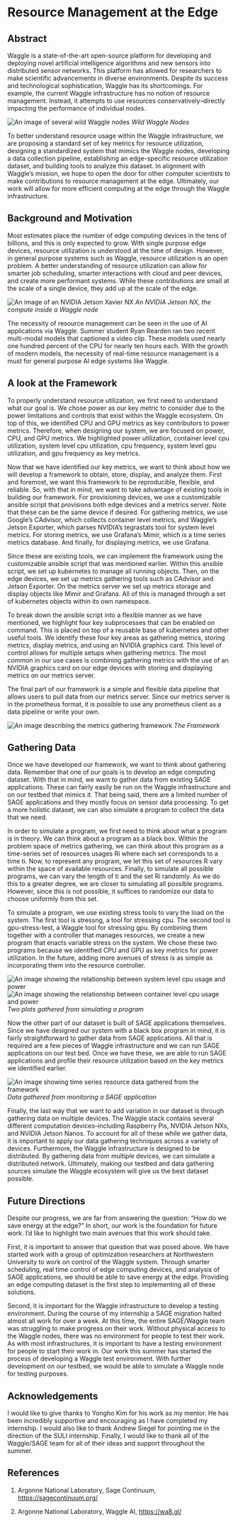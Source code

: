 # Resource Management at the Edge

## Abstract 
Waggle is a state-of-the-art open-source platform for developing and deploying novel artificial intelligence algorithms and new sensors into distributed sensor networks. This platform has allowed for researchers to make scientific advancements in diverse environments. Despite its success and technological sophistication, Waggle has its shortcomings. For example, the current Waggle infrastructure has no notion of resource management. Instead, it attempts to use resources conservatively–directly impacting the performance of individual nodes. 

![An image of several wild Waggle nodes](imgs/resource-management-waggle.png)
*Wild Waggle Nodes*

To better understand resource usage within the Waggle infrastructure, we are proposing a standard set of key metrics for resource utilization, designing a standardized system that mimics the Waggle nodes, developing a data collection pipeline, establishing an edge-specific resource utilization dataset, and building tools to analyze this dataset. In alignment with Waggle’s mission, we hope to open the door for other computer scientists to make contributions to resource management at the edge. Ultimately, our work will allow for more efficient computing at the edge through the Waggle infrastructure.

## Background and Motivation
Most estimates place the number of edge computing devices in the tens of billions, and this is only expected to grow. With single purpose edge devices, resource utilization is understood at the time of design. However, in general purpose systems such as Waggle, resource utilization is an open problem. A better understanding of resource utilization can allow for smarter job scheduling, smarter interactions with cloud and peer devices, and create more performant systems. While these contributions are small at the scale of a single device, they add up at the scale of the edge.

![An image of an NVIDIA Jetson Xavier NX](imgs/resource-management-nx.jpeg)
*An NVIDIA Jetson NX, the compute inside a Waggle node*

The necessity of resource management can be seen in the use of AI applications via Waggle. Summer student Ryan Rearden ran two recent multi-modal models that captioned a video clip. These models used nearly one hundred percent of the CPU for nearly ten hours each. With the growth of modern models, the necessity of real-time resource management is a must for general purpose AI edge systems like Waggle.


## A look at the Framework
To properly understand resource utilization, we first need to understand what our goal is. We chose power as our key metric to consider due to the power limitations and controls that exist within the Waggle ecosystem. On top of this, we identified CPU and GPU metrics as key contributors to power metrics. Therefore, when designing our system, we are focused on power, CPU, and GPU metrics. We highlighted power utilization, container level cpu utilization, system level cpu utilization, cpu frequency, system level gpu utilization, and gpu frequency as key metrics.

Now that we have identified our key metrics, we want to think about how we will develop a framework to obtain, store, display, and analyze them. First and foremost, we want this framework to be reproducible, flexible, and reliable. So, with that in mind, we want to take advantage of existing tools in building our framework. For provisioning devices, we use a customizable ansible script that provisions both edge devices and a metrics server. Note that these can be the same device if desired. For gathering metrics, we use Google’s CAdvisor, which collects container level metrics, and Waggle’s Jetson Exporter, which parses NVIDIA’s tegrastats tool for system level metrics. For storing metrics, we use Grafana’s Mimir, which is a time series metrics database. And finally, for displaying metrics, we use Grafana.
	
Since these are existing tools, we can implement the framework using the customizable ansible script that was mentioned earlier. Within this ansible script, we set up kubernetes to manage all running objects. Then, on the edge devices, we set up metrics gathering tools such as CAdvisor and Jetson Exporter. On the metrics server we set up metrics storage and display objects like Mimir and Grafana. All of this is managed through a set of kubernetes objects within its own namespace. 

To break down the ansible script into a flexible manner as we have mentioned, we highlight four key subprocesses that can be enabled on command. This is placed on top of a reusable base of kubernetes and other useful tools. We identify these four key areas as gathering metrics, storing metrics, display metrics, and using an NVIDIA graphics card. This level of control allows for multiple setups when gathering metrics. The most common in our use cases is combining gathering metrics with the use of an NVIDIA graphics card on our edge devices with storing and displaying metrics on our metrics server.

The final part of our framework is a simple and flexible data pipeline that allows users to pull data from our metrics server. Since our metrics server is in the prometheus format, it is possible to use any prometheus client as a data pipeline or write your own.

![An image describing the metrics gathering framework](imgs/resource-management-framework.jpeg)
*The Framework*

## Gathering Data
Once we have developed our framework, we want to think about gathering data. Remember that one of our goals is to develop an edge computing dataset. With that in mind, we want to gather data from existing SAGE applications. These can fairly easily be run on the Waggle infrastructure and on our testbed that mimics it. That being said, there are a limited number of SAGE applications and they mostly focus on sensor data processing. To get a more holistic dataset, we can also simulate a program to collect the data that we need.

In order to simulate a program, we first need to think about what a program is in theory. We can think about a program as a black box. Within the problem space of metrics gathering, we can think about this program as a time-series set of resources usages Ri where each set corresponds to a time ti. Now, to represent any program, we let this set of resources R vary within the space of available resources. Finally, to simulate all possible programs, we can vary the length of ti and the set Ri randomly. As we do this to a greater degree, we are closer to simulating all possible programs. However, since this is not possible, it suffices to randomize our data to choose uniformly from this set.

To simulate a program, we use existing stress tools to vary the load on the system. The first tool is stressng, a tool for stressing cpu. The second tool is gpu-stress-test, a Waggle tool for stressing gpu. By combining them together with a controller that manages resources, we create a new program that enacts variable stress on the system. We chose these two programs because we identified CPU and GPU as key metrics for power utilization. In the future, adding more avenues of stress is as simple as incorporating them into the resource controller.

![An image showing the relationship between system level cpu usage and power](imgs/resource-management-data-1.png)
![An image showing the relationship between container level cpu usage and power](imgs/resource-management-data-2.png)
*Two plots gathered from simulating a program*

Now the other part of our dataset is built of SAGE applications themselves. Since we have designed our system with a black box program in mind, it is fairly straightforward to gather data from SAGE applications. All that is required are a few pieces of Waggle infrastructure and we can run SAGE applications on our test bed. Once we have these, we are able to run SAGE applications and profile their resource utilization based on the key metrics we identified earlier.

![An image showing time series resource data gathered from the framework](imgs/resource-management-plugin-traffic.png)
*Data gathered from monitoring a SAGE application*

Finally, the last way that we want to add variation in our dataset is through gathering data on multiple devices. The Waggle stack contains several different computation devices–including Raspberry Pis, NVIDIA Jetson NXs, and NVIDIA Jetson Nanos. To account for all of these while we gather data, it is important to apply our data gathering techniques across a variety of devices. Furthermore, the Waggle infrastructure is designed to be distributed. By gathering data from multiple devices, we can simulate a distributed network. Ultimately, making our testbed and data gathering sources simulate the Waggle ecosystem will give us the best dataset possible.

## Future Directions
Despite our progress, we are far from answering the question: “How do we save energy at the edge?” In short, our work is the foundation for future work. I’d like to highlight two main avenues that this work should take. 

First, it is important to answer that question that was posed above. We have started work with a group of optimization researchers at Northwestern University to work on control of the Waggle system. Through smarter scheduling, real time control of edge computing devices, and analysis of SAGE applications, we should be able to save energy at the edge. Providing an edge computing dataset is the first step to implementing all of these solutions. 

Second, it is important for the Waggle infrastructure to develop a testing environment. During the course of my internship a SAGE migration halted almost all work for over a week. At this time, the entire SAGE/Waggle team was struggling to make progress on their work. Without physical access to the Waggle nodes, there was no environment for people to test their work. As with most infrastructures, it is important to have a testing environment for people to start their work in. Our work this summer has started the process of developing a Waggle test environment. With further development on our testbed, we would be able to simulate a Waggle node for testing purposes.

## Acknowledgements
I would like to give thanks to Yongho Kim for his work as my mentor. He has been incredibly supportive and encouraging as I have completed my internship. I would also like to thank Andrew Siegel for pointing me in the direction of the SULI internship. Finally, I would like to thank all of the Waggle/SAGE team for all of their ideas and support throughout the summer.

## References
1. Argonne National Laboratory, Sage Continuum, https://sagecontinuum.org/	

2. Argonne National Laboratory, Waggle AI, https://wa8.gl/

